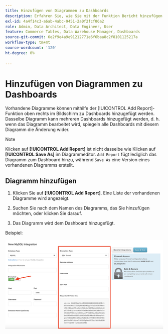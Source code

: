 ```yaml
---
title: Hinzufügen von Diagrammen zu Dashboards
description: Erfahren Sie, wie Sie mit der Funktion Bericht hinzufügen Diagramme zu Dashboards hinzufügen.
exl-id: 4a4f14c3-a6ab-4abc-9451-2a0f2fcf06a2
role: Admin, Data Architect, Data Engineer, User
feature: Commerce Tables, Data Warehouse Manager, Dashboards
source-git-commit: 6e2f9e4a9e91212771e6f6baa8c2f8101125217a
workflow-type: tm+mt
source-wordcount: '120'
ht-degree: 0%

---
```


# Hinzufügen von Diagrammen zu Dashboards

Vorhandene Diagramme können mithilfe der [!UICONTROL Add Report]-Funktion oben rechts im Bildschirm zu Dashboards hinzugefügt werden. Dasselbe Diagramm kann mehreren Dashboards hinzugefügt werden, d. h. wenn das Diagramm bearbeitet wird, spiegeln alle Dashboards mit diesem Diagramm die Änderung wider.

>[!NOTE]
>
>Klicken auf **[!UICONTROL Add Report]** ist nicht dasselbe wie Klicken auf **[!UICONTROL Save As]** im Diagrammeditor. `Add Report` fügt lediglich das Diagramm zum Dashboard hinzu, während `Save As` eine Version eines vorhandenen Diagramms erstellt.

## Diagramm hinzufügen

1. Klicken Sie auf **[!UICONTROL Add Report]**. Eine Liste der vorhandenen Diagramme wird angezeigt.

1. Suchen Sie nach dem Namen des Diagramms, das Sie hinzufügen möchten, oder klicken Sie darauf.

1. Das Diagramm wird dem Dashboard hinzugefügt.

Beispiel:

![Diagramm hinzufügen](../../assets/sql-integration-encrypted-yes.png)
